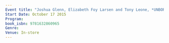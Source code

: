 ```yaml
---
Event title: "Joshua Glenn, Elizabeth Foy Larsen and Tony Leone, *UNBORED Adventure: 70 Seriously Fun Activities for Kids and Their Families*"
Start Date: October 17 2015
Program: 
book_isbn: 9781632860965
Genre: 
Venue: In-store
---
```

